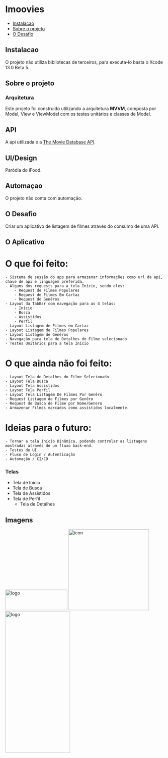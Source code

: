 # Imoovies

* [Instalacao](#instalacao)
* [Sobre o projeto](#sobre-o-projeto)
* [O Desafio](#o-desafio)

## Instalacao
O projeto não utiliza bibliotecas de terceiros, para executa-lo basta o Xcode 13.0 Beta 5.

## Sobre o projeto

### Arquitetura
Este projeto foi construído utilizando a arquitetura **MVVM**, composta por Model, View e ViewModel com os testes unitários e classes de Model.

## API
A api utilizada é a [The Movie Database API](https://developers.themoviedb.org/3).

## UI/Design
Paródia do iFood.

## Automaçao
O projeto não conta com automação.

## O Desafio
Criar um aplicativo de listagem de filmes através do consumo de uma API.

## O Aplicativo
# O que foi feito:
    - Sistema de sessão do app para armazenar informações como url da api, chave de api e linguagem preferida.
    - Alguns dos requests para a tela Início, sendo eles:
        - Request de Filmes Populares
        - Request de Filmes Em Cartaz
        - Request de Genêros
    - Layout da TabBar com navegação para as 4 telas:
        - Início
        - Busca
        - Assistidos
        - Perfil
    - Layout Listagem de Filmes em Cartaz
    - Layout Listagem de Filmes Populares
    - Layout Listagem de Genêros
    - Navegação para tela de Detalhes do Filme selecionado
    - Testes Unitários para a tela Início

# O que ainda não foi feito:
    - Layout Tela de Detalhes do Filme Selecionado
    - Layout Tela Busca
    - Layout Tela Assistidos
    - Layout Tela Perfil
    - Layout Tela Listagem De Filmes Por Genêro
    - Request Listagem de Filmes por Genêro
    - Request de Busca de Filme por Nome/Genero
    - Armazenar Filmes marcados como assistidos localmente.
    
    
# Ideias para o futuro:
    - Tornar a tela Início Dinâmica, podendo controlar as listagens mostradas através de um fluxo back-end.
    - Testes de UI
    - Fluxo de Login / Autenticação
    - Automação / CI/CD
    
### Telas

- Tela de Início
- Tela de Busca
- Tela de Assistidos
- Tela de Perfil
    - Tela de Detalhes

## Imagens
<img src="https://user-images.githubusercontent.com/28496460/136729811-2bbaf483-989a-4e5a-90c6-86e1507f123d.png" alt="logo" width="197" height="65">
<img src="https://user-images.githubusercontent.com/28496460/136729847-3e2ba0aa-a349-4357-8a40-971feb5c78a4.png" alt="icon" width="256" height="256">
<img src="https://user-images.githubusercontent.com/28496460/136730491-a9504673-5f9e-4ea5-82e8-2cf8d80b3d9e.png" alt="logo" width="206" height="449">
